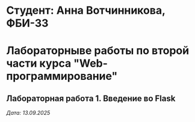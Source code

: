 # Студент: Анна Вотчинникова, ФБИ-33

# Лабораторныве работы по второй части курса "Web-программирование"

## Лабораторная работа 1. Введение во Flask

*Дата: 13.09.2025*
